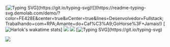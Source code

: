 
[![Typing SVG](https://readme-typing-svg.demolab.com?font=Fira+Code&pause=1000&color=FE428E&center=true&vCenter=true&width=435&lines=Desenvolvedor+Fullstack;Trabalhando+com+RPA;Amante+do+Caf%C3%A9;GoHorse%3F+Jamais!)](https://git.io/typing-svg)![](https://readme-typing-svg.demolab.com/demo/?color=FE428E&center=true&vCenter=true&lines=Desenvolvedor+Fullstack;Trabalhando+com+RPA;Amante+do+Caf%C3%A9;GoHorse%3F+Jamais!)
[![Harlok's wakatime stats](https://github-readme-stats.vercel.app/api/wakatime?username=luizgup&layout=compact)]
![](https://github.com/anuraghazra/github-readme-stats)
![](https://camo.githubusercontent.com/cb7c9a2e7f64c6806a70e379e7d71841c8ad554aa67fdcbde90c1b11552f4a83/68747470733a2f2f6769746875622d726561646d652d73746174732e76657263656c2e6170702f6170693f757365726e616d653d4879647261616c6c656e2673686f775f69636f6e733d74727565267468656d653d7261646963616c26696e636c7564655f616c6c5f636f6d6d6974733d74727565)
[![Typing SVG](https://readme-typing-svg.demolab.com/?lines=O+Aprendizado+Nunca+Acaba;Desafie-se+Constantemente;Não+espere,+ponha+em+prática;A+persistência+é+o+caminho+do+êxito.;Creia+em+si,+mas+não+duvide+sempre+dos+outros.)](https://git.io/typing-svg)

![](https://github.com/Hydraallen/Hydraallen/blob/main/assets/Bottom_down.svg)
